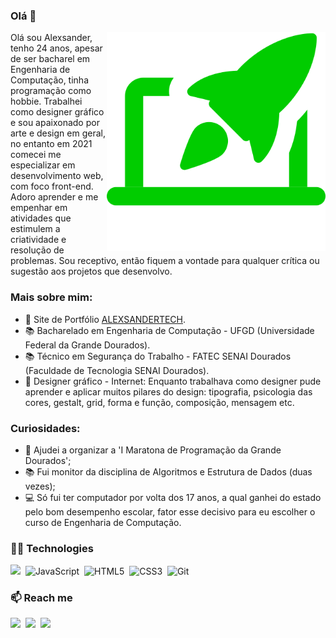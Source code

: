 ### Olá 👋
<img align="right" src="https://github.com/alexsandertech/alexsandertech/blob/main/assets/icon.svg" width="350"/>

Olá sou Alexsander, tenho 24 anos, apesar de ser bacharel em Engenharia de Computação, tinha programação como hobbie. Trabalhei como designer gráfico e sou apaixonado por arte e design em geral, no entanto em 2021 comecei me especializar em desenvolvimento web, com foco front-end. Adoro aprender e me empenhar em atividades que estimulem a criatividade e resolução de problemas. Sou receptivo, então fiquem a vontade para qualquer crítica ou sugestão aos projetos que desenvolvo.

### Mais sobre mim:
- 🚀 Site de Portfólio [ALEXSANDERTECH](https://alexsander.tech/).
- 📚 Bacharelado em Engenharia de Computação - UFGD (Universidade Federal da Grande Dourados).
- 📚 Técnico em Segurança do Trabalho - FATEC SENAI Dourados (Faculdade de Tecnologia SENAI Dourados).
- 🎨 Designer gráfico  - Internet: Enquanto trabalhava como designer pude aprender e aplicar muitos pilares do design: tipografia, psicologia das cores, gestalt, grid, forma e função, composição, mensagem etc.

### Curiosidades:
 - 🚩 Ajudei a organizar a 'I Maratona de Programação da Grande Dourados';
 - 📚 Fui monitor da disciplina de Algoritmos e Estrutura de Dados (duas vezes);
 - 💻 Só fui ter computador por volta dos 17 anos, a qual ganhei do estado pelo bom desempenho escolar, fator esse decisivo para eu escolher o curso de Engenharia de Computação.


### 👨‍💻 Technologies 
<p>
<img src="https://img.shields.io/badge/react%20-%23323330.svg?&style=for-the-badge&logo=react&logoColor=%2300FFCC" />&nbsp;
<img alt="JavaScript" src="https://img.shields.io/badge/javascript%20-%23323330.svg?&style=for-the-badge&logo=javascript&logoColor=%2300FFCC"/>&nbsp;
<img alt="HTML5" src="https://img.shields.io/badge/html5%20-%23323330.svg?&style=for-the-badge&logo=html5&logoColor=%2300FFCC"/>&nbsp;
<img alt="CSS3" src="https://img.shields.io/badge/css3%20-%23323330.svg?&style=for-the-badge&logo=css3&logoColor=%2300FFCC"/>&nbsp;
<img alt="Git" src="https://img.shields.io/badge/git%20-%23323330.svg?&style=for-the-badge&logo=git&logoColor=%2300FFCC"/>&nbsp;
</p>

### 📫 Reach me 
<p>
  <a target="_blank"href="https://www.linkedin.com/in/alexsandertech"><img src="https://img.shields.io/badge/linkedin-%230077B5.svg?&style=for-the-badge&logo=linkedin&logoColor=white" /></a>&nbsp;
  <a target="_blank"href="https://www.instagram.com/alexsandertech/"><img src="https://img.shields.io/badge/instagram%20-%23E4405F.svg?&style=for-the-badge&logo=Instagram&logoColor=white" /></a>&nbsp;
  <a href="mailto:hello@alexsander.tech"><img src="https://img.shields.io/badge/gmail-%23D14836.svg?&style=for-the-badge&logo=gmail&logoColor=white" /></a>&nbsp;
</p>

<!--
**alexsandertech/alexsandertech** is a ✨ _special_ ✨ repository because its `README.md` (this file) appears on your GitHub profile.

Here are some ideas to get you started:

- 🔭 I’m currently working on ...
- 🌱 I’m currently learning ...
- 👯 I’m looking to collaborate on ...
- 🤔 I’m looking for help with ...
- 💬 Ask me about ...
- 📫 How to reach me: ...
- 😄 Pronouns: ...
- ⚡ Fun fact: ...
-->
